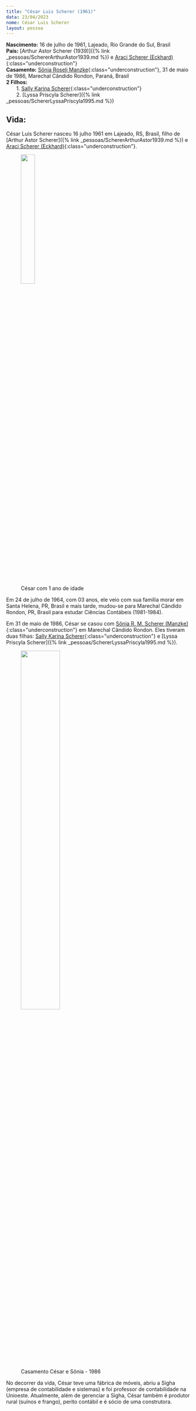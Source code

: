 ```yaml
---
title: "César Luis Scherer (1961)"
data: 23/04/2023
nome: César Luis Scherer
layout: pessoa
---
```


**Nascimento:** 16 de julho de 1961, Lajeado, Rio Grande do Sul, Brasil <br/>
**Pais:** [Arthur Astor Scherer (1939)]({% link _pessoas/SchererArthurAstor1939.md %}) e [Araci Scherer (Eckhard)](){:class="underconstruction"}<br/>
**Casamento:** [Sônia Roseli Manzke](){:class="underconstruction"}, 31 de maio de 1986, Marechal Cândido Rondon, Paraná, Brasil<br/>
**2 Filhos:** <br/>
&nbsp;&nbsp;&nbsp;&nbsp;&nbsp;&nbsp; 1. [Sally Karina Scherer](){:class="underconstruction"}<br/>
&nbsp;&nbsp;&nbsp;&nbsp;&nbsp;&nbsp; 2. [Lyssa Priscyla Scherer]({% link _pessoas/SchererLyssaPriscyla1995.md %})<br/>


## Vida:

César Luis Scherer nasceu 16 julho 1961 em Lajeado, RS, Brasil, filho de [Arthur Astor Scherer]({% link _pessoas/SchererArthurAstor1939.md %}) e [Araci Scherer (Eckhard)](){:class="underconstruction"}.

<figure>
<img src="https://drive.google.com/uc?id=1Jo-V0N8P3UH-hGOX9kUwdIQJNkEkc0uk" width="30%">
<figcaption class="figure-caption">César com 1 ano de idade</figcaption>
</figure>

Em 24 de julho de 1964, com 03 anos, ele veio com sua família morar em Santa Helena, PR, Brasil e mais tarde, mudou-se para Marechal Cândido Rondon, PR, Brasil para estudar Ciências Contábeis (1981-1984).

Em 31 de maio de 1986, César se casou com [Sônia R. M. Scherer (Manzke)](){:class="underconstruction"} em Marechal Cândido Rondon. Eles tiveram duas filhas: [Sally Karina Scherer](){:class="underconstruction"} e [Lyssa Priscyla Scherer]({% link _pessoas/SchererLyssaPriscyla1995.md %}).

<figure>
<img src="https://drive.google.com/uc?id=1oNGTnR-O6xTT4ZNg_dRJZsDYdl6PduYl" width="50%">
<figcaption class="figure-caption">Casamento César e Sônia - 1986</figcaption>
</figure>

No decorrer da vida, César teve uma fábrica de móveis, abriu a Sigha (empresa de contabilidade e sistemas) e foi professor de contabilidade na Unioeste. Atualmente, além de gerenciar a Sigha, César também é produtor rural (suínos e frango), perito contábil e é sócio de uma construtora.

